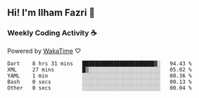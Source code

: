 ## Hi! I'm Ilham Fazri 👋

### Weekly Coding Activity ☕
Powered by [WakaTime](https://wakatime.com/) ♡
<!--START_SECTION:waka-->

```text
Dart    8 hrs 31 mins   ███████████████████████▓░   94.43 %
XML     27 mins         █▒░░░░░░░░░░░░░░░░░░░░░░░   05.02 %
YAML    1 min           ░░░░░░░░░░░░░░░░░░░░░░░░░   00.36 %
Bash    0 secs          ░░░░░░░░░░░░░░░░░░░░░░░░░   00.13 %
Other   0 secs          ░░░░░░░░░░░░░░░░░░░░░░░░░   00.04 %
```

<!--END_SECTION:waka-->
